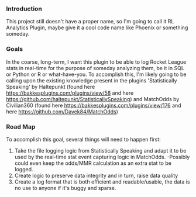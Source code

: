 ### Introduction ###

This project still doesn't have a proper name, so I'm going to call it RL Analytics Plugin, maybe give it a cool code name like Phoenix or something someday.

### Goals ###

In the coarse, long-term, I want this plugin to be able to log Rocket League stats in real-time for the purpose of someday analyzing them, be it in SQL or Python or R or what-have-you. To accomplish this, I'm likely going to be calling upon the existing knowledge present in the plugins 'Statistically Speaking' by Haltepunkt (found here https://bakkesplugins.com/plugins/view/58 and here https://github.com/haltepunkt/StatisticallySpeaking) and MatchOdds by Civilian360 (found here https://bakkesplugins.com/plugins/view/176 and here https://github.com/Davek84/MatchOdds)

### Road Map ###
To accomplish this goal, several things will need to happen first:
1. Take the file logging logic from Statistically Speaking and adapt it to be used by the real-time stat event capturing logic in MatchOdds.
  -Possibly could even keep the odds/MMR calculation as an extra stat to be logged.
2. Create logic to preserve data integrity and in turn, raise data quality
3. Create a log format that is both efficient and readable/usable, the data is no use to anyone if it's buggy and sparse.
